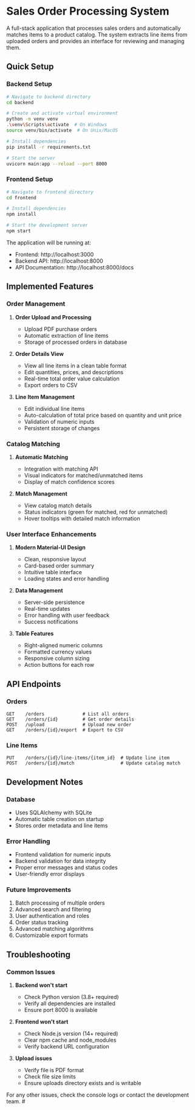 # Sales Order Processing System

A full-stack application that processes sales orders and automatically matches items to a product catalog. The system extracts line items from uploaded orders and provides an interface for reviewing and managing them.

## Quick Setup

### Backend Setup
```bash
# Navigate to backend directory
cd backend

# Create and activate virtual environment
python -m venv venv
.\venv\Scripts\activate  # On Windows
source venv/bin/activate  # On Unix/MacOS

# Install dependencies
pip install -r requirements.txt

# Start the server
uvicorn main:app --reload --port 8000
```

### Frontend Setup
```bash
# Navigate to frontend directory
cd frontend

# Install dependencies
npm install

# Start the development server
npm start
```

The application will be running at:
- Frontend: http://localhost:3000
- Backend API: http://localhost:8000
- API Documentation: http://localhost:8000/docs

## Implemented Features

### Order Management
1. **Order Upload and Processing**
   - Upload PDF purchase orders
   - Automatic extraction of line items
   - Storage of processed orders in database

2. **Order Details View**
   - View all line items in a clean table format
   - Edit quantities, prices, and descriptions
   - Real-time total order value calculation
   - Export orders to CSV

3. **Line Item Management**
   - Edit individual line items
   - Auto-calculation of total price based on quantity and unit price
   - Validation of numeric inputs
   - Persistent storage of changes

### Catalog Matching
1. **Automatic Matching**
   - Integration with matching API
   - Visual indicators for matched/unmatched items
   - Display of match confidence scores

2. **Match Management**
   - View catalog match details
   - Status indicators (green for matched, red for unmatched)
   - Hover tooltips with detailed match information

### User Interface Enhancements
1. **Modern Material-UI Design**
   - Clean, responsive layout
   - Card-based order summary
   - Intuitive table interface
   - Loading states and error handling

2. **Data Management**
   - Server-side persistence
   - Real-time updates
   - Error handling with user feedback
   - Success notifications

3. **Table Features**
   - Right-aligned numeric columns
   - Formatted currency values
   - Responsive column sizing
   - Action buttons for each row

## API Endpoints

### Orders
```
GET    /orders              # List all orders
GET    /orders/{id}         # Get order details
POST   /upload              # Upload new order
GET    /orders/{id}/export  # Export to CSV
```

### Line Items
```
PUT    /orders/{id}/line-items/{item_id}  # Update line item
POST   /orders/{id}/match                 # Update catalog match
```

## Development Notes

### Database
- Uses SQLAlchemy with SQLite
- Automatic table creation on startup
- Stores order metadata and line items

### Error Handling
- Frontend validation for numeric inputs
- Backend validation for data integrity
- Proper error messages and status codes
- User-friendly error displays

### Future Improvements
1. Batch processing of multiple orders
2. Advanced search and filtering
3. User authentication and roles
4. Order status tracking
5. Advanced matching algorithms
6. Customizable export formats

## Troubleshooting

### Common Issues
1. **Backend won't start**
   - Check Python version (3.8+ required)
   - Verify all dependencies are installed
   - Ensure port 8000 is available

2. **Frontend won't start**
   - Check Node.js version (14+ required)
   - Clear npm cache and node_modules
   - Verify backend URL configuration

3. **Upload issues**
   - Verify file is PDF format
   - Check file size limits
   - Ensure uploads directory exists and is writable

For any other issues, check the console logs or contact the development team. #
